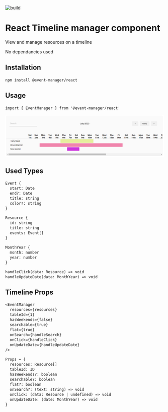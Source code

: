 ![build](https://github.com/jurisbandenieks/event-manager/actions/workflows/main.yml/badge.svg)

# React Timeline manager component

View and manage resources on a timeline

No dependancies used

## Installation

`npm install @event-manager/react`

## Usage

`import { EventManager } from '@event-manager/react'`

![alt text](https://github.com/jurisbandenieks/event-manager/blob/HEAD/images/event-manager.png)

## Used Types

```
Event {
  start: Date
  end?: Date
  title: string
  color?: string
}
```

```
Resource {
  id: string
  title: string
  events: Event[]
}
```

```
MonthYear {
  month: number
  year: number
}
```

```
handleClick(data: Resource) => void
handleUpdateDate(data: MonthYear) => void
```

## Timeline Props

```
<EventManager
  resources={resources}
  tableId={1}
  hasWeekends={false}
  searchable={true}
  flat={true}
  onSearch={handleSearch}
  onClick={handleClick}
  onUpdateDate={handleUpdateDate}
/>
```

```
Props = {
  resources: Resource[]
  tableId: ID
  hasWeekends?: boolean
  searchable?: boolean
  flat?: boolean
  onSearch?: (text: string) => void
  onClick: (data: Resource | undefined) => void
  onUpdateDate: (date: MonthYear) => void
}
```
